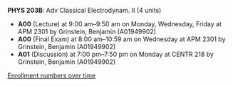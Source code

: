 **PHYS 203B**: Adv Classical Electrodynam. II (4 units)

- **A00** (Lecture) at 9:00 am–9:50 am on Monday, Wednesday, Friday at APM 2301 by Grinstein, Benjamin (A01949902)
- **A00** (Final Exam) at 8:00 am–10:59 am on Wednesday at APM 2301 by Grinstein, Benjamin (A01949902)
- **A01** (Discussion) at 7:00 pm–7:50 pm on Monday at CENTR 218 by Grinstein, Benjamin (A01949902)

[Enrollment numbers over time](./PHYS203B.tsv)
